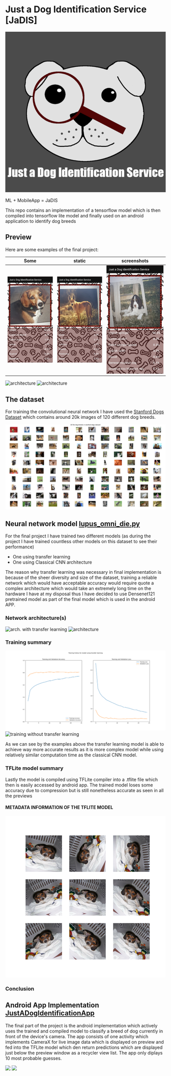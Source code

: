 # Just a Dog Identification Service [JaDIS]
![app logo](https://github.com/Potentiak/JustADogIdentificationService/blob/main/figures/logo_with_title.png)

ML + MobileApp = JaDIS



This repo contains an implementation of a tensorflow model which is then compiled into tensorflow lite model and finally used on an android application to identify dog breeds

## Preview
Here are some examples of the final project:

| Some                                                                                                                         | static                                                                                                                       | screenshots                                                                                                                  |
|------------------------------------------------------------------------------------------------------------------------------|------------------------------------------------------------------------------------------------------------------------------|------------------------------------------------------------------------------------------------------------------------------|
| ![static screenshot1](https://github.com/Potentiak/JustADogIdentificationService/blob/main/figures/app_example_static_1.jpg) | ![static screenshot2](https://github.com/Potentiak/JustADogIdentificationService/blob/main/figures/app_example_static_2.jpg) | ![static screenshot3](https://github.com/Potentiak/JustADogIdentificationService/blob/main/figures/app_example_static_3.jpg) |

![architecture](https://github.com/Potentiak/JustADogIdentificationService/blob/main/figures/TODO.png)
![architecture](https://github.com/Potentiak/JustADogIdentificationService/blob/main/figures/TODO.png)

## The dataset
For training the convolutional neural network I have used the [Stanford Dogs Dataset](http://vision.stanford.edu/aditya86/ImageNetDogs/) which contains around 20k images of 120 different dog breeds.

![all the breed on single image](https://github.com/Potentiak/JustADogIdentificationService/blob/main/figures/all_the_breeds.png)

## Neural network model                 [lupus_omni_die.py]()

For the final project I have trained two different models (as during the project I have trained countless other models on this dataset to see their performance)

- One using transfer learning
- One using Classical CNN architecture

The reason why transfer learning was necessary in final implementation is because of the sheer diversity and size of the dataset, training a reliable network which would have acceptable accuracy would require quote a complex architecture which would take an extremely long time on the hardware I have at my disposal thus I have decided to use Densenet121 pretrained model as part of the final model which is used in the android APP.

### Network architecture(s)

![arch. with transfer learning](https://github.com/Potentiak/JustADogIdentificationService/blob/main/figures/TODO)
![architecture](https://github.com/Potentiak/JustADogIdentificationService/blob/main/figures/TODO.png)

### Training summary
![training with transfer learning](https://github.com/Potentiak/JustADogIdentificationService/blob/main/figures/w_transfer_learning.png)
![training without transfer learning](https://github.com/Potentiak/JustADogIdentificationService/blob/main/figures/TODO.png)

As we can see by the examples above the transfer learning model is able to achieve way more accurate results as it is more complex model while using relatively similar computation time as the classical CNN model.

### TFLite model summary

Lastly the model is compiled using TFLite compiler into a .tflite file which then is easily accessed by android app. The trained model loses some accuracy due to compression but is still nonetheless accurate as seen in all the previews

#### METADATA INFORMATION OF THE TFLITE MODEL
![TFLite metadata](https://github.com/Potentiak/JustADogIdentificationService/blob/main/figures/augmentation_example.png)

### Conclusion



## Android App Implementation           [JustADogIdentificationApp](https://github.com/Potentiak/JustADogIdentificationService/tree/main/JustADogIdentificationApp)
The final part of the project is the android implementation which actively uses the trained and compiled model to classify a breed of dog currently in front of the device's camera.
The app consists of one activity which implements CameraX for live image data which is displayed on preview and fed into the TFLite model which den return predictions which are displayed just below the preview window as a recycler view list.
The app only diplays 10 most probable guesses.

<p float="center">
  <img src=".../figures/app_layout_live.jpg" width="200" />
  <img src=".../figures/app_layout_design.jpg" /> 
</p>

